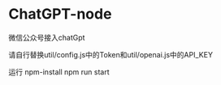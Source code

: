 # ChatGPT-node
微信公众号接入chatGpt

请自行替换util/config.js中的Token和util/openai.js中的API_KEY

运行
npm-install
npm run start
